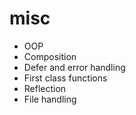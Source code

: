 # misc

- OOP
- Composition
- Defer and error handling
- First class functions
- Reflection
- File handling